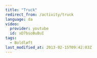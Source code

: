 ```yaml
---
title: "Truck"
redirect_from: /activity/truck
language: da
video:
  provider: youtube
  id: xD7bsoBuBuI
tags:
  - Boldløft
last_modified_at: 2013-02-15T09:42:03Z
---
```



